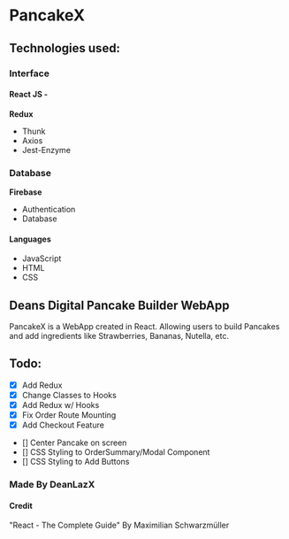 # PancakeX

## Technologies used:

### Interface

#### React JS -

**Redux**

- Thunk
- Axios
- Jest-Enzyme

### Database

**Firebase**

- Authentication
- Database

#### Languages

- JavaScript
- HTML
- CSS

## Deans Digital Pancake Builder WebApp

PancakeX is a WebApp created in React. Allowing users to build Pancakes and add ingredients like Strawberries, Bananas, Nutella, etc.

## Todo:

- [x] Add Redux
- [x] Change Classes to Hooks
- [x] Add Redux w/ Hooks
- [x] Fix Order Route Mounting
- [x] Add Checkout Feature
- [] Center Pancake on screen
- [] CSS Styling to OrderSummary/Modal Component
- [] CSS Styling to Add Buttons

### Made By DeanLazX

#### Credit

"React - The Complete Guide" By Maximilian Schwarzmüller
